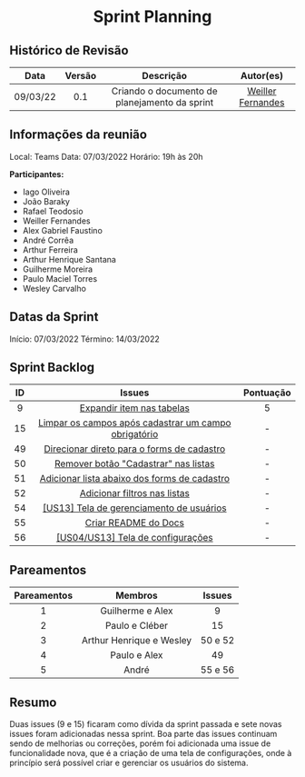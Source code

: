<h1 style="text-align: center">Sprint Planning</h1>

## Histórico de Revisão
| Data | Versão | Descrição | Autor(es)|
|:----:|:------:|:---------:|:--------:|
| 09/03/22 | 0.1 | Criando o documento de planejamento da sprint | [Weiller Fernandes](https://github.com/WeillerFernandes) |

## Informações da reunião

Local: Teams
Data: 07/03/2022
Horário: 19h às 20h

**Participantes:**
* Iago Oliveira
* João Baraky 
* Rafael Teodosio
* Weiller Fernandes
* Alex Gabriel Faustino
* André Corrêa
* Arthur Ferreira
* Arthur Henrique Santana
* Guilherme Moreira
* Paulo Maciel Torres
* Wesley Carvalho

## Datas da Sprint

Início: 07/03/2022
Término: 14/03/2022

## Sprint Backlog
| ID | Issues | Pontuação |
|:--:|:-----: | :--------:|
| 9 |[Expandir item nas tabelas](https://github.com/fga-eps-mds/2021-2-SysArq-Doc/issues/9)|5|
| 15 |[Limpar os campos após cadastrar um campo obrigatório](https://github.com/fga-eps-mds/2021-2-SysArq-Doc/issues/15)|-|
| 49 |[Direcionar direto para o forms de cadastro](https://github.com/fga-eps-mds/2021-2-SysArq-Doc/issues/49)|-|
| 50 |[Remover botão "Cadastrar" nas listas](https://github.com/fga-eps-mds/2021-2-SysArq-Doc/issues/50)|-|
| 51 |[Adicionar lista abaixo dos forms de cadastro](https://github.com/fga-eps-mds/2021-2-SysArq-Doc/issues/51)|-|
| 52 |[Adicionar filtros nas listas](https://github.com/fga-eps-mds/2021-2-SysArq-Doc/issues/52)|-|
| 54 |[[US13] Tela de gerenciamento de usuários](https://github.com/fga-eps-mds/2021-2-SysArq-Doc/issues/54)|-|
| 55 |[Criar README do Docs](https://github.com/fga-eps-mds/2021-2-SysArq-Doc/issues/55)|-|
| 56 |[[US04/US13] Tela de configurações](https://github.com/fga-eps-mds/2021-2-SysArq-Doc/issues/56)|-|

## Pareamentos

| Pareamentos | Membros | Issues |
|:--------: | :-------: | :----: |
| 1 | Guilherme e Alex | 9 |
| 2 | Paulo e Cléber | 15 |
| 3 | Arthur Henrique e Wesley | 50 e 52 |
| 4 | Paulo e Alex | 49 |
| 5 | André | 55 e 56 |

## Resumo

Duas issues (9 e 15) ficaram como dívida da sprint passada e sete novas issues foram adicionadas nessa sprint. Boa parte das issues continuam sendo de melhorias ou correções, porém foi adicionada uma issue de funcionalidade nova, que é a criação de uma tela de configurações, onde à princípio será possível criar e gerenciar os usuários do sistema.